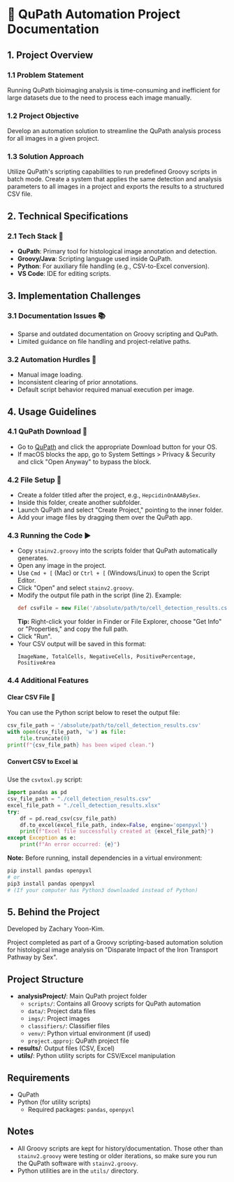 # 🧬 QuPath Automation Project Documentation

## 1. Project Overview

### 1.1 Problem Statement

Running QuPath bioimaging analysis is time-consuming and inefficient for large datasets due to the need to process each image manually.

### 1.2 Project Objective

Develop an automation solution to streamline the QuPath analysis process for all images in a given project.

### 1.3 Solution Approach

Utilize QuPath's scripting capabilities to run predefined Groovy scripts in batch mode. Create a system that applies the same detection and analysis parameters to all images in a project and exports the results to a structured CSV file.

## 2. Technical Specifications

### 2.1 Tech Stack 🧰

- **QuPath**: Primary tool for histological image annotation and detection.
- **Groovy/Java**: Scripting language used inside QuPath.
- **Python**: For auxiliary file handling (e.g., CSV-to-Excel conversion).
- **VS Code**: IDE for editing scripts.

## 3. Implementation Challenges

### 3.1 Documentation Issues 📚

- Sparse and outdated documentation on Groovy scripting and QuPath.
- Limited guidance on file handling and project-relative paths.

### 3.2 Automation Hurdles 🔁

- Manual image loading.
- Inconsistent clearing of prior annotations.
- Default script behavior required manual execution per image.

## 4. Usage Guidelines

### 4.1 QuPath Download 💾

- Go to [QuPath](https://qupath.github.io) and click the appropriate Download button for your OS.
- If macOS blocks the app, go to System Settings > Privacy & Security and click "Open Anyway" to bypass the block.

### 4.2 File Setup 📁

- Create a folder titled after the project, e.g., `HepcidinOnAAABySex`.
- Inside this folder, create another subfolder.
- Launch QuPath and select "Create Project," pointing to the inner folder.
- Add your image files by dragging them over the QuPath app.

### 4.3 Running the Code ▶️

- Copy `stainv2.groovy` into the scripts folder that QuPath automatically generates.
- Open any image in the project.
- Use `Cmd + [` (Mac) or `Ctrl + [` (Windows/Linux) to open the Script Editor.
- Click "Open" and select `stainv2.groovy`.
- Modify the output file path in the script (line 2). Example:
  ```groovy
  def csvFile = new File('/absolute/path/to/cell_detection_results.csv')
  ```
  **Tip:** Right-click your folder in Finder or File Explorer, choose "Get Info" or "Properties," and copy the full path.
- Click "Run".
- Your CSV output will be saved in this format:
  ```
  ImageName, TotalCells, NegativeCells, PositivePercentage, PositiveArea
  ```

### 4.4 Additional Features

#### Clear CSV File 🧹

You can use the Python script below to reset the output file:

```python
csv_file_path = '/absolute/path/to/cell_detection_results.csv'
with open(csv_file_path, 'w') as file:
    file.truncate(0)
print(f"{csv_file_path} has been wiped clean.")
```

#### Convert CSV to Excel 📊

Use the `csvtoxl.py` script:

```python
import pandas as pd
csv_file_path = "./cell_detection_results.csv"
excel_file_path = "./cell_detection_results.xlsx"
try:
    df = pd.read_csv(csv_file_path)
    df.to_excel(excel_file_path, index=False, engine='openpyxl')
    print(f"Excel file successfully created at {excel_file_path}")
except Exception as e:
    print(f"An error occurred: {e}")
```

**Note:** Before running, install dependencies in a virtual environment:

```sh
pip install pandas openpyxl
# or
pip3 install pandas openpyxl
# (If your computer has Python3 downloaded instead of Python)
```

## 5. Behind the Project

Developed by Zachary Yoon-Kim.

Project completed as part of a Groovy scripting-based automation solution for histological image analysis on "Disparate Impact of the Iron Transport Pathway by Sex".

## Project Structure

- **analysisProject/**: Main QuPath project folder
  - `scripts/`: Contains all Groovy scripts for QuPath automation
  - `data/`: Project data files
  - `imgs/`: Project images
  - `classifiers/`: Classifier files
  - `venv/`: Python virtual environment (if used)
  - `project.qpproj`: QuPath project file
- **results/**: Output files (CSV, Excel)
- **utils/**: Python utility scripts for CSV/Excel manipulation

## Requirements

- QuPath
- Python (for utility scripts)
  - Required packages: `pandas`, `openpyxl`

## Notes

- All Groovy scripts are kept for history/documentation. Those other than `stainv2.groovy` were testing or older iterations, so make sure you run the QuPath software with `stainv2.groovy`.
- Python utilities are in the `utils/` directory.
